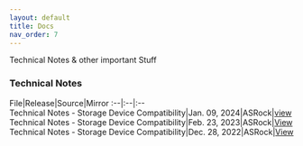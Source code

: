 ```yaml
---
layout: default
title: Docs
nav_order: 7
---
```


Technical Notes & other important Stuff

### Technical Notes

File|Release|Source|Mirror
:--|:--|:--  
Technical Notes - Storage Device Compatibility|Jan. 09, 2024|ASRock|[view](tsd_notes_storage_device_jan_09_2024.pdf)
Technical Notes - Storage Device Compatibility|Feb. 23, 2023|ASRock|[View](tsd_notes_storage_device_feb_23_2023.pdf)
Technical Notes - Storage Device Compatibility|Dec. 28, 2022|ASRock|[View](tsd_notes_storage_device_dec_28_2022.pdf)